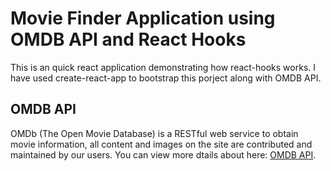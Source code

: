 # Movie Finder Application using OMDB API and React Hooks

This is an quick react application demonstrating how react-hooks works. I have used create-react-app to bootstrap this porject along with OMDB API.

## OMDB API

OMDb (The Open Movie Database)  is a RESTful web service to obtain movie information, all content and images on the site are contributed and maintained by our users.
You can view more dtails about here: [OMDB API](http://www.omdbapi.com).
